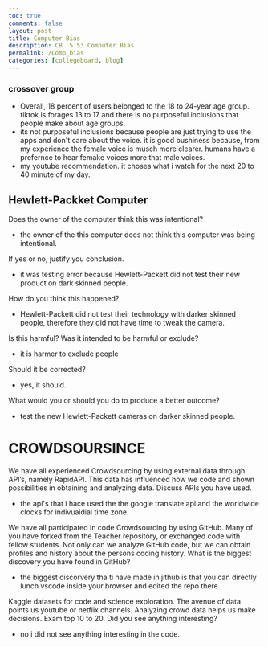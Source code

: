 ```yaml
---
toc: true
comments: false
layout: post
title: Computer Bias
description: CB  5.53 Computer Bias
permalink: /Comp_bias
categories: [collegeboard, blog] 
---
```


### crossover group
- Overall, 18 percent of users belonged to the 18 to 24-year age group. tiktok is forages 13 to 17 and there is no purposeful inclusions that people make about age groups.
- its not purposeful inclusions because people are just trying to use the apps and don't care about the voice. it is good bushiness because, from my experience the female voice is musch more clearer. humans have a prefernce to hear femake voices more that male voices.
- my youtube recommendation. it choses what i watch for the next 20 to 40 minute of my day.

## Hewlett-Packket Computer
Does the owner of the computer think this was intentional?

 - the owner of the this computer does not think this computer was being intentional. 

If yes or no, justify you conclusion.

- it was testing error because Hewlett-Packett did not test their new product on dark skinned people. 

How do you think this happened?

- Hewlett-Packett did not test their technology with darker skinned people, therefore they did not have time to tweak the camera. 

Is this harmful? Was it intended to be harmful or exclude?

- it is harmer to exclude people

Should it be corrected?

- yes, it should.

What would you or should you do to produce a better outcome?

- test the new Hewlett-Packett cameras on darker skinned people. 

# CROWDSOURSINCE

We have all experienced Crowdsourcing by using external data through API’s, namely RapidAPI. This data has influenced how we code and shown possibilities in obtaining and analyzing data. Discuss APIs you have used.
- the api's that i hace used the the google translate api and the worldwide clocks for indivuaidial time zone. 

We have all participated in code Crowdsourcing by using GitHub. Many of you have forked from the Teacher repository, or exchanged code with fellow students. Not only can we analyze GitHub code, but we can obtain profiles and history about the persons coding history. What is the biggest discovery you have found in GitHub?
- the biggest discorvery tha ti have made in jithub is that you can directly lunch vscode inside your browser and edited the repo there. 

Kaggle datasets for code and science exploration. The avenue of data points us youtube or netflix channels. Analyzing crowd data helps us make decisions. Exam top 10 to 20. Did you see anything interesting?
- no i did not see anything interesting in the code. 